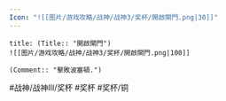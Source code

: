 ```yaml
---
Icon: "![[图片/游戏攻略/战神/战神3/奖杯/開啟閘門.png|30]]"
---
```

```ad-common-bronze-trophy
title: (Title:: "開啟閘門")
![[图片/游戏攻略/战神/战神3/奖杯/開啟閘門.png|100]]

(Comment:: "擊敗波塞頓.")
```

#战神/战神III/奖杯 #奖杯 #奖杯/铜
